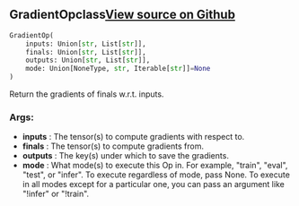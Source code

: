 ## GradientOp<span class="tag">class</span><a class="sourcelink" href=https://github.com/fastestimator/fastestimator/blob/r1.1/fastestimator/op/tensorop/gradient/gradient.py/#L29-L65>View source on Github</a>
```python
GradientOp(
	inputs: Union[str, List[str]],
	finals: Union[str, List[str]],
	outputs: Union[str, List[str]],
	mode: Union[NoneType, str, Iterable[str]]=None
)
```
Return the gradients of finals w.r.t. inputs.


<h3>Args:</h3>

* **inputs** :  The tensor(s) to compute gradients with respect to.
* **finals** :  The tensor(s) to compute gradients from.
* **outputs** :  The key(s) under which to save the gradients.
* **mode** :  What mode(s) to execute this Op in. For example, "train", "eval", "test", or "infer". To execute        regardless of mode, pass None. To execute in all modes except for a particular one, you can pass an argument        like "!infer" or "!train".



